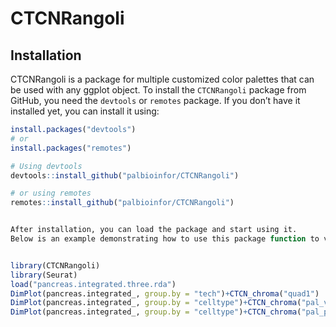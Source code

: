 # CTCNRangoli
## Installation
CTCNRangoli is a package for multiple customized color palettes that can be used with any ggplot object.
To install the `CTCNRangoli` package from GitHub, you need the `devtools` or `remotes` package. If you don’t have it installed yet, you can install it using:

```r
install.packages("devtools")
# or
install.packages("remotes")

# Using devtools
devtools::install_github("palbioinfor/CTCNRangoli")

# or using remotes
remotes::install_github("palbioinfor/CTCNRangoli")


After installation, you can load the package and start using it. 
Below is an example demonstrating how to use this package function to visualize scRNA data with a Seurat object.


library(CTCNRangoli)
library(Seurat)
load("pancreas.integrated.three.rda")
DimPlot(pancreas.integrated_, group.by = "tech")+CTCN_chroma("quad1")
DimPlot(pancreas.integrated_, group.by = "celltype")+CTCN_chroma("pal_victoria")
DimPlot(pancreas.integrated_, group.by = "celltype")+CTCN_chroma("pal_pallavi")



